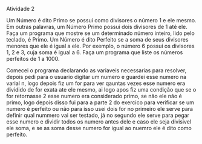 Atividade 2

Um Número é dito Primo se possui como divisores o número 1 e ele mesmo. Em outras 
palavras, um Número Primo possui dois divisores de 1 até ele.
Faça um programa que mostre se um determinado número inteiro, lido pelo teclado, é 
Primo.
Um Número é dito Perfeito se a soma de seus divisores menores que ele é igual a ele. Por 
exemplo, o número 6 possui os  divisores 1, 2 e 3, cuja soma é igual a 6.
Faça um programa que liste os números perfeitos de 1 a 1000.

Comecei o programa declarando as variaveis necessarias para resolver, depois pedi para o usuario digitar um numero e guardei esse numero na varial n, logo depois fiz um for para ver qauntas vezes esse numero era dividido de for exata ate ele mesmo, ai logo apos fiz uma condição que se o for retornasse 2 esse numero era considerado primo, se não ele não é primo, logo depois disso fui para a parte 2 do exercico para verificar se um numero é perfeito ou não para isso usei dois for no primeiro ele serve para definir qual nummero vai ser testado, já no segundo ele serve para pegar esse numero e dividir todos os numero antes dele e caso ele seja divisivel ele soma, e se as soma desse numero for igual ao nuemro ele é dito como perfeito.



